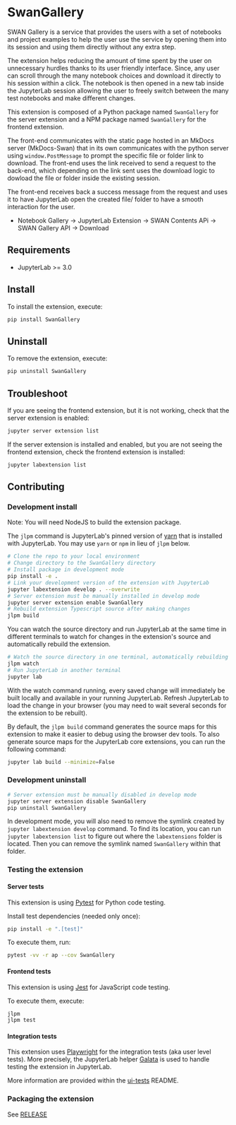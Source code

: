 # SwanGallery

SWAN Gallery is a service that provides the users with a set of notebooks and project examples to help the user use the service by opening them into its session and using them directly without any extra step.

The extension helps reducing the amount of time spent by the user on unnecessary hurdles thanks to its user friendly interface. Since, any user can scroll through the many notebook choices and download it directly to his session within a click. The notebook is then opened in a new tab inside the JupyterLab session allowing the user to freely switch between the many test notebooks and make different changes.

This extension is composed of a Python package named `SwanGallery` for the server extension and a NPM package named `SwanGallery` for the frontend extension. 

The front-end communicates with the static page hosted in an MkDocs server (MkDocs-Swan) that in its own communicates with the python server using `window.PostMessage` to prompt the specific file or folder link to download. The front-end uses the link received to send a request to the back-end, which depending on the link sent uses the download logic to dowload the file or folder inside the existing session. 

The front-end receives back a success message from the request and uses it to have JupyterLab open the created file/ folder to have a smooth interaction for the user.

- Notebook Gallery &rarr; JupyterLab Extension &rarr; SWAN Contents APi &rarr; SWAN Gallery API &rarr; Download

## Requirements

- JupyterLab >= 3.0

## Install

To install the extension, execute:

```bash
pip install SwanGallery
```

## Uninstall

To remove the extension, execute:

```bash
pip uninstall SwanGallery
```

## Troubleshoot

If you are seeing the frontend extension, but it is not working, check
that the server extension is enabled:

```bash
jupyter server extension list
```

If the server extension is installed and enabled, but you are not seeing
the frontend extension, check the frontend extension is installed:

```bash
jupyter labextension list
```

## Contributing

### Development install

Note: You will need NodeJS to build the extension package.

The `jlpm` command is JupyterLab's pinned version of
[yarn](https://yarnpkg.com/) that is installed with JupyterLab. You may use
`yarn` or `npm` in lieu of `jlpm` below.

```bash
# Clone the repo to your local environment
# Change directory to the SwanGallery directory
# Install package in development mode
pip install -e .
# Link your development version of the extension with JupyterLab
jupyter labextension develop . --overwrite
# Server extension must be manually installed in develop mode
jupyter server extension enable SwanGallery
# Rebuild extension Typescript source after making changes
jlpm build
```

You can watch the source directory and run JupyterLab at the same time in different terminals to watch for changes in the extension's source and automatically rebuild the extension.

```bash
# Watch the source directory in one terminal, automatically rebuilding when needed
jlpm watch
# Run JupyterLab in another terminal
jupyter lab
```

With the watch command running, every saved change will immediately be built locally and available in your running JupyterLab. Refresh JupyterLab to load the change in your browser (you may need to wait several seconds for the extension to be rebuilt).

By default, the `jlpm build` command generates the source maps for this extension to make it easier to debug using the browser dev tools. To also generate source maps for the JupyterLab core extensions, you can run the following command:

```bash
jupyter lab build --minimize=False
```

### Development uninstall

```bash
# Server extension must be manually disabled in develop mode
jupyter server extension disable SwanGallery
pip uninstall SwanGallery
```

In development mode, you will also need to remove the symlink created by `jupyter labextension develop`
command. To find its location, you can run `jupyter labextension list` to figure out where the `labextensions`
folder is located. Then you can remove the symlink named `SwanGallery` within that folder.

### Testing the extension

#### Server tests

This extension is using [Pytest](https://docs.pytest.org/) for Python code testing.

Install test dependencies (needed only once):

```sh
pip install -e ".[test]"
```

To execute them, run:

```sh
pytest -vv -r ap --cov SwanGallery
```

#### Frontend tests

This extension is using [Jest](https://jestjs.io/) for JavaScript code testing.

To execute them, execute:

```sh
jlpm
jlpm test
```

#### Integration tests

This extension uses [Playwright](https://playwright.dev/docs/intro/) for the integration tests (aka user level tests).
More precisely, the JupyterLab helper [Galata](https://github.com/jupyterlab/jupyterlab/tree/master/galata) is used to handle testing the extension in JupyterLab.

More information are provided within the [ui-tests](./ui-tests/README.md) README.

### Packaging the extension

See [RELEASE](RELEASE.md)
